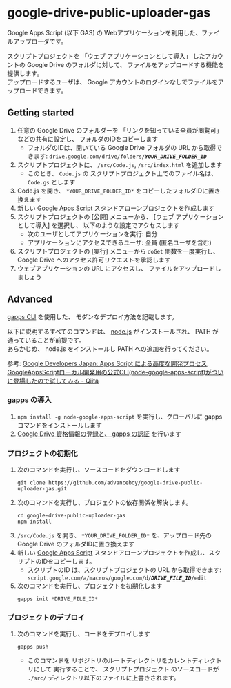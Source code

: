 google-drive-public-uploader-gas
================================

Google Apps Script (以下 GAS) の Webアプリケーションを利用した、ファイルアップローダです。

スクリプトプロジェクトを 「ウェブ アプリケーションとして導入」 したアカウントの Google Drive のフォルダに対して、 ファイルをアップロードする機能を提供します。  
アップロードするユーザは、 Google アカウントのログインなしでファイルをアップロードできます。


## Getting started

1. 任意の Google Drive のフォルダーを 「リンクを知っている全員が閲覧可」 などの共有に設定し、 フォルダのIDをコピーします
    * フォルダのIDは、開いている Google Drive フォルダの URL から取得できます: `drive.google.com/drive/folders/`***`YOUR_DRIVE_FOLDER_ID`***
1. スクリプトプロジェクトに、 `/src/Code.js`, `/src/index.html` を追加します
    * このとき、 `Code.js` の スクリプトプロジェクト上でのファイル名は、 `Code.gs` とします
1. Code.js を開き、 `*YOUR_DRIVE_FOLDER_ID*` をコピーしたフォルダIDに置き換えます
1. 新しい [Google Apps Script](https://script.google.com/) スタンドアローンプロジェクトを作成します
1. スクリプトプロジェクトの [公開] メニューから、 [ウェブ アプリケーションとして導入] を選択し、 以下のような設定でアクセスします
    * 次のユーザとしてアプリケーションを実行: 自分
    * アプリケーションにアクセスできるユーザ: 全員 (匿名ユーザを含む)
1. スクリプトプロジェクトの [実行] メニューから `doGet` 関数を一度実行し、 Google Drive へのアクセス許可リクエストを承認します
1. ウェブアプリケーションの URL にアクセスし、 ファイルをアップロードしましょう


## Advanced

[gapps CLI](https://github.com/danthareja/node-google-apps-script) を使用した、 モダンなデプロイ方法を記載します。

以下に説明するすべてのコマンドは、 [node.js](https://nodejs.org/ja/) がインストールされ、 PATH が通っていることが前提です。  
あらかじめ、 node.js をインストールし PATH への追加を行ってください。

参考: [Google Developers Japan: Apps Script による高度な開発プロセス](https://developers-jp.googleblog.com/2016/01/apps-script.html), [GoogleAppsScriptローカル開発用の公式CLI(node-google-apps-script)がついに登場したので試してみる - Qiita](http://qiita.com/zaki-yama/items/9a301542137febd8876c)

### gapps の導入

1. `npm install -g node-google-apps-script` を実行し、グローバルに gapps コマンドをインストールします
1. [Google Drive 資格情報の登録と、 gapps の認証](https://www.npmjs.com/package/node-google-apps-script) を行います

### プロジェクトの初期化

1. 次のコマンドを実行し、ソースコードをダウンロードします
    ```
    git clone https://github.com/advanceboy/google-drive-public-uploader-gas.git
    ```
1. 次のコマンドを実行し、プロジェクトの依存関係を解決します。
    ```
    cd google-drive-public-uploader-gas
    npm install
    ```
1. `/src/Code.js` を開き、 `*YOUR_DRIVE_FOLDER_ID*` を、アップロード先の Google Drive のフォルダIDに置き換えます
1. 新しい [Google Apps Script](https://script.google.com/) スタンドアローンプロジェクトを作成し、スクリプトのIDをコピーします。
    * スクリプトのID は、スクリプトプロジェクトの URL から取得できます: `script.google.com/a/macros/google.com/d/`***`DRIVE_FILE_ID`***`/edit`
1. 次のコマンドを実行し、プロジェクトを初期化します
    ```
    gapps init *DRIVE_FILE_ID*
    ```

### プロジェクトのデプロイ

1. 次のコマンドを実行し、コードをデプロイします
    ```
    gapps push
    ```
    * このコマンドを リポジトリのルートディレクトリをカレントディレクトリにして 実行することで、 スクリプトプロジェクト のソースコードが `./src/` ディレクトリ以下のファイルに上書きされます。
